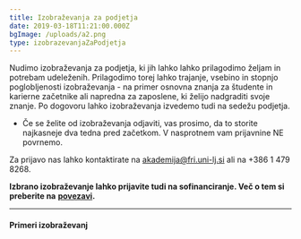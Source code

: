 ```yaml
---
title: Izobraževanja za podjetja
date: 2019-03-18T11:21:00.000Z
bgImage: /uploads/a2.png
type: izobrazevanjaZaPodjetja
---
```

Nudimo izobraževanja za podjetja, ki jih lahko lahko prilagodimo željam in potrebam udeleženih. Prilagodimo torej lahko trajanje, vsebino in stopnjo poglobljenosti izobraževanja - na primer osnovna znanja za študente in karierne začetnike ali napredna za zaposlene, ki želijo nadgraditi svoje znanje. Po dogovoru lahko izobraževanja izvedemo tudi na sedežu podjetja. 

* Če se želite od izobraževanja odjaviti, vas prosimo, da to storite najkasneje dva tedna pred začetkom. V nasprotnem vam prijavnine NE povrnemo.

Za prijavo nas lahko kontaktirate na akademija@fri.uni-lj.si ali na +386 1 479 8268.

**Izbrano izobraževanje lahko prijavite tudi na sofinanciranje. Več o tem si preberite na** [**povezavi**](/izobrazevanja/sofinanciranje/)**.**

---
#### Primeri izobraževanj
